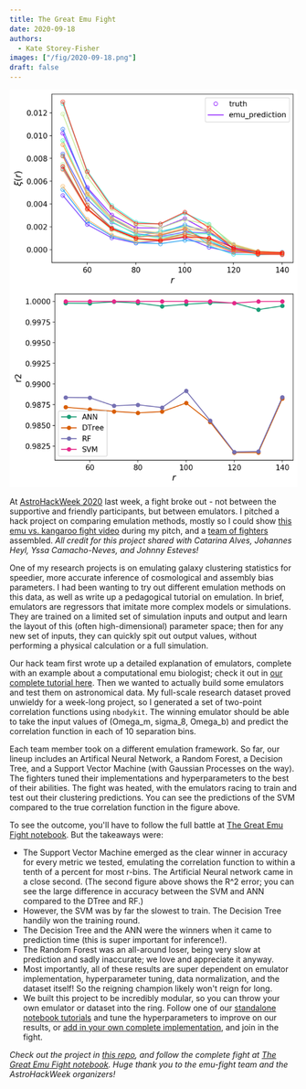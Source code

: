 ```yaml
---
title: The Great Emu Fight
date: 2020-09-18
authors:
  - Kate Storey-Fisher
images: ["/fig/2020-09-18.png"]
draft: false
---
```


![img](/fig/2020-09-18.png)

At [AstroHackWeek 2020](http://astrohackweek.org/2020/) last week, a fight broke out - not between the supportive and friendly participants, but between emulators. I pitched a hack project on comparing emulation methods, mostly so I could show [this emu vs. kangaroo fight video](https://www.youtube.com/watch?v=d9OBqYbZ99c) during my pitch, and a [team of fighters](https://github.com/kstoreyf/emu-fight/blob/master/images/authors_fighting.png) assembled. *All credit for this project shared with Catarina Alves, Johannes Heyl, Yssa Camacho-Neves, and Johnny Esteves!*

One of my research projects is on emulating galaxy clustering statistics for speedier, more accurate inference of cosmological and assembly bias parameters. I had been wanting to try out different emulation methods on this data, as well as write up a pedagogical tutorial on emulation. In brief, emulators are regressors that imitate more complex models or simulations. They are trained on a limited set of simulation inputs and output and learn the layout of this (often high-dimensional) parameter space; then for any new set of inputs, they can quickly spit out output values, without performing a physical calculation or a full simulation. 

Our hack team first wrote up a detailed explanation of emulators, complete with an example about a computational emu biologist; check it out in [our complete tutorial here](https://nbviewer.jupyter.org/github/kstoreyf/emu-fight/blob/master/the_great_emu_fight.ipynb). Then we wanted to actually build some emulators and test them on astronomical data. My full-scale research dataset proved unwieldy for a week-long project, so I generated a set of two-point correlation functions using `nbodykit`. The winning emulator should be able to take the input values of (Omega_m, sigma_8, Omega_b) and predict the correlation function in each of 10 separation bins.

Each team member took on a different emulation framework. So far, our lineup includes an Artifical Neural Network, a Random Forest, a Decision Tree, and a Support Vector Machine (with Gaussian Processes on the way). The fighters tuned their implementations and hyperparameters to the best of their abilities. The fight was heated, with the emulators racing to train and test out their clustering predictions. You can see the predictions of the SVM compared to the true correlation function in the figure above.

To see the outcome, you'll have to follow the full battle at [The Great Emu Fight notebook](https://nbviewer.jupyter.org/github/kstoreyf/emu-fight/blob/master/the_great_emu_fight.ipynb). But the takeaways were:
- The Support Vector Machine emerged as the clear winner in accuracy for every metric we tested, emulating the correlation function to within a tenth of a percent for most r-bins. The Artificial Neural network came in a close second. (The second figure above shows the R^2 error; you can see the large difference in accuracy between the SVM and ANN compared to the DTree and RF.)
- However, the SVM was by far the slowest to train. The Decision Tree handily won the training round. 
- The Decision Tree and the ANN were the winners when it came to prediction time (this is super important for inference!).
- The Random Forest was an all-around loser, being very slow at prediction and sadly inaccurate; we love and appreciate it anyway.
- Most importantly, all of these results are super dependent on emulator implementation, hyperparameter tuning, data normalization, and the dataset itself! So the reigning champion likely won't reign for long.
- We built this project to be incredibly modular, so you can throw your own emulator or dataset into the ring. Follow one of our [standalone notebook tutorials](https://github.com/kstoreyf/emu-fight/tree/master/emulator_examples) and tune the hyperparameters to improve on our results, or [add in your own complete implementation](https://github.com/kstoreyf/emu-fight#contributing), and join in the fight.

*Check out the project in [this repo](https://github.com/kstoreyf/emu-fight), and follow the complete fight at [The Great Emu Fight notebook](https://nbviewer.jupyter.org/github/kstoreyf/emu-fight/blob/master/the_great_emu_fight.ipynb). Huge thank you to the emu-fight team and the AstroHackWeek organizers!*